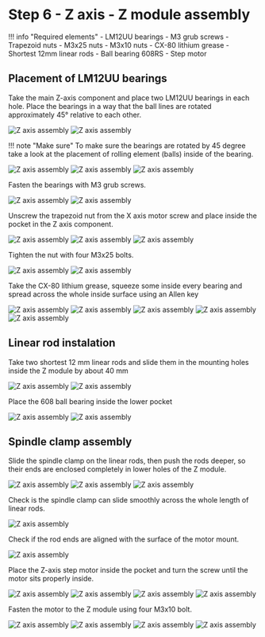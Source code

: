 # Step 6 - Z axis - Z module assembly 

!!! info "Required elements"
    - LM12UU bearings
    - M3 grub screws
    - Trapezoid nuts
    - M3x25 nuts
    - M3x10 nuts
    - CX-80 lithium grease
    - Shortest 12mm linear rods
    - Ball bearing 608RS
    - Step motor

## Placement of LM12UU bearings
Take the main Z-axis component and place two LM12UU bearings in each hole. Place the bearings in a way that the ball lines are rotated approximately 45° relative to each other.

![Z axis assembly](/MkDocsTest/resources/step6.1.webp)
![Z axis assembly](/MkDocsTest/resources/step6.2.webp)

!!! note "Make sure"
    To make sure the bearings are rotated by 45 degree take a look at the placement of rolling element (balls) inside of the bearing.

![Z axis assembly](/MkDocsTest/resources/step6.3.webp)
![Z axis assembly](/MkDocsTest/resources/step6.4.webp)
![Z axis assembly](/MkDocsTest/resources/step6.5.webp)

Fasten the bearings with M3 grub screws.

![Z axis assembly](/MkDocsTest/resources/step5.5a.webp)
![Z axis assembly](/MkDocsTest/resources/step6.6.webp)

Unscrew the trapezoid nut from the X axis motor screw and place inside the pocket in the Z axis component.

![Z axis assembly](/MkDocsTest/resources/step6.7.webp)
![Z axis assembly](/MkDocsTest/resources/step6.8.webp)
![Z axis assembly](/MkDocsTest/resources/step6.9.webp)

Tighten the nut with four M3x25 bolts.

![Z axis assembly](/MkDocsTest/resources/step6.10.webp)
![Z axis assembly](/MkDocsTest/resources/step6.11.webp)

Take the CX-80 lithium grease, squeeze some inside every bearing and spread across the whole inside surface using an Allen key

![Z axis assembly](/MkDocsTest/resources/step6.12.webp)
![Z axis assembly](/MkDocsTest/resources/step6.13.webp)
![Z axis assembly](/MkDocsTest/resources/step6.14.webp)
![Z axis assembly](/MkDocsTest/resources/step6.15.webp)
![Z axis assembly](/MkDocsTest/resources/step6.16.webp)

## Linear rod instalation
Take two shortest 12 mm linear rods and slide them in the mounting holes inside the Z module by about 40 mm

![Z axis assembly](/MkDocsTest/resources/step6.17.webp)
![Z axis assembly](/MkDocsTest/resources/step6.18.webp)

Place the 608 ball bearing inside the lower pocket

![Z axis assembly](/MkDocsTest/resources/step6.19.webp)
![Z axis assembly](/MkDocsTest/resources/step6.20.webp)

## Spindle clamp assembly
Slide the spindle clamp on the linear rods, then push the rods deeper, so their ends are enclosed completely in lower holes of the Z module.

![Z axis assembly](/MkDocsTest/resources/step6.21.webp)
![Z axis assembly](/MkDocsTest/resources/step6.22.webp)
![Z axis assembly](/MkDocsTest/resources/step6.23.webp)

Check is the spindle clamp can slide smoothly across the whole length of linear rods.

![Z axis assembly](/MkDocsTest/resources/step6.24.webp)

Check if the rod ends are aligned with the surface of the motor mount.

![Z axis assembly](/MkDocsTest/resources/step6.25.webp)

Place the Z-axis step motor inside the pocket and turn the screw until the motor sits properly inside.

![Z axis assembly](/MkDocsTest/resources/step6.26.webp)
![Z axis assembly](/MkDocsTest/resources/step6.27.webp)
![Z axis assembly](/MkDocsTest/resources/step6.28.webp)
![Z axis assembly](/MkDocsTest/resources/step6.29.webp)

Fasten the motor to the Z module using four M3x10 bolt.

![Z axis assembly](/MkDocsTest/resources/step6.30.webp)
![Z axis assembly](/MkDocsTest/resources/step6.31.webp)
![Z axis assembly](/MkDocsTest/resources/step6.32.webp)
![Z axis assembly](/MkDocsTest/resources/step6.33.webp)
